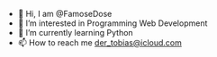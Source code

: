- 👋 Hi, I am @FamoseDose
- 👀 I’m interested in Programming Web Development
- 🌱 I’m currently learning Python
- 📫 How to reach me der_tobias@icloud.com
